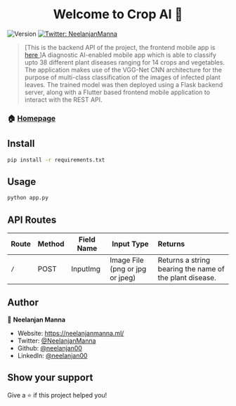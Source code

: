 <h1 align="center">Welcome to Crop AI 👋</h1>
<p>
  <img alt="Version" src="https://img.shields.io/badge/version-1.0-blue.svg?cacheSeconds=2592000" />
  <a href="https://twitter.com/NeelanjanManna" target="_blank">
    <img alt="Twitter: NeelanjanManna" src="https://img.shields.io/twitter/follow/NeelanjanManna.svg?style=social" />
  </a>
</p>

> [This is the backend API of the project, the frontend mobile app is <a href="https://google.com"> here </a>]A diagnostic AI-enabled mobile app which is able to classify upto 38 different plant diseases ranging for 14 crops and vegetables. The application makes use of the VGG-Net CNN architecture for the purpose of multi-class classification of the images of infected plant leaves. The trained model was then deployed using a Flask backend server, along with a Flutter based frontend mobile application to interact with the REST API.

### 🏠 [Homepage](https://github.com/neelanjan00/Crop-AI)

## Install

```sh
pip install -r requirements.txt
```

## Usage

```sh
python app.py
```
## API Routes
| Route  | Method | Field Name | Input Type | Returns |
|:-------|--------|------------|------------|:------------|
| `/`  |    POST    | InputImg | Image File (png or jpg or jpeg) | Returns a string bearing the name of the plant disease. |

## Author

👤 **Neelanjan Manna**

* Website: https://neelanjanmanna.ml/
* Twitter: [@NeelanjanManna](https://twitter.com/NeelanjanManna)
* Github: [@neelanjan00](https://github.com/neelanjan00)
* LinkedIn: [@neelanjan00](https://linkedin.com/in/neelanjan00)

## Show your support

Give a ⭐️ if this project helped you!